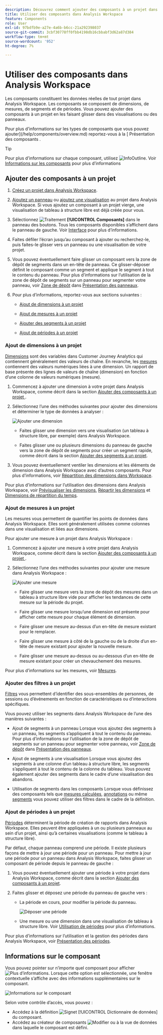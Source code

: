 ```yaml
---
description: Découvrez comment ajouter des composants à un projet dans Analysis Workspace
title: Utiliser des composants dans Analysis Workspace
feature: Components
role: User
exl-id: 97bdfb9e-a27e-4a6b-b6cc-21a292398037
source-git-commit: 3cbf30778ff0fbb4198db16cbbabf3d62a87d384
workflow-type: tm+mt
source-wordcount: '952'
ht-degree: 7%

---
```


# Utiliser des composants dans Analysis Workspace

Les composants constituent les données réelles de tout projet dans Analysis Workspace. Les composants se composent de dimensions, de mesures, de segments et de périodes. Vous pouvez ajouter des composants à un projet en les faisant glisser dans des visualisations ou des panneaux.

Pour plus d’informations sur les types de composants que vous pouvez ajouter](/help/components/overview.md) reportez-vous à la [ Présentation des composants .

>[!TIP]
>
>Pour plus d’informations sur chaque composant, utilisez ![InfoOutline](/help/assets/icons/InfoOutline.svg). Voir [Informations sur les composants](#component-info) pour plus d’informations

## Ajouter des composants à un projet

1. [Créez un projet dans Analysis Workspace](/help/analysis-workspace/build-workspace-project/create-projects.md).

1. [Ajoutez un panneau](/help/analysis-workspace/c-panels/panels.md#create-a-panel) ou [ajoutez une visualisation](/help/analysis-workspace/visualizations/freeform-analysis-visualizations.md#add-visualizations-to-a-panel) au projet dans Analysis Workspace. Si vous ajoutez un composant à un projet vierge, une visualisation de tableau à structure libre est déjà créée pour vous.

1. Sélectionnez ![Traitement](/help/assets/icons/Curate.svg) **[!UICONTROL Composants]** dans le panneau des boutons. Tous les composants disponibles s’affichent dans le panneau de gauche. Voir [Interface](/help/analysis-workspace/home.md#interface) pour plus d’informations.

1. Faites défiler l’écran jusqu’au composant à ajouter ou recherchez-le, puis faites-le glisser vers un panneau ou une visualisation de votre projet.

1. Vous pouvez éventuellement faire glisser un composant vers la zone de dépôt de segments dans un en-tête de panneau. Ce glisser-déposer définit le composant comme un segment et applique le segment à tout le contenu du panneau.
Pour plus d’informations sur l’utilisation de la zone de dépôt de segments sur un panneau pour segmenter votre panneau, voir [Zone de dépôt](/help/analysis-workspace/c-panels/panels.md#drop-zone) dans [Présentation des panneaux](/help/analysis-workspace/c-panels/panels.md).

1. Pour plus d’informations, reportez-vous aux sections suivantes :

   * [Ajout de dimensions à un projet](#add-dimensions-to-a-project)

   * [Ajout de mesures à un projet](#add-metrics-to-a-project)

   * [Ajouter des segments à un projet](#add-segments-to-a-project)

   * [Ajout de périodes à un projet](#add-date-ranges-to-a-project)

### Ajout de dimensions à un projet

[Dimensions](/help/components/dimensions/overview.md) sont des variables dans Customer Journey Analytics qui contiennent généralement des valeurs de chaîne. En revanche, les [mesures](/help/components/calc-metrics/calc-metr-overview.md) contiennent des valeurs numériques liées à une dimension. Un rapport de base présente des lignes de valeurs de chaîne (dimension) en fonction d’une colonne de valeurs numériques (mesure).

1. Commencez à ajouter une dimension à votre projet dans Analysis Workspace, comme décrit dans la section [ Ajouter des composants à un projet ](#add-components-to-a-project).

1. Sélectionnez l’une des méthodes suivantes pour ajouter des dimensions et déterminer le type de données à analyser :

   ![Ajouter une dimension](/help/components/assets/add-dimension.gif)

   * Faites glisser une dimension vers une visualisation (un tableau à structure libre, par exemple) dans Analysis Workspace.

   * Faites glisser une ou plusieurs dimensions du panneau de gauche vers la zone de dépôt de segments pour créer un segment rapide, comme décrit dans la section [Ajouter des segments à un projet](#add-filters-to-a-project).

1. Vous pouvez éventuellement ventiler les dimensions et les éléments de dimension dans Analysis Workspace avec d’autres composants. Pour plus d’informations, voir [Répartition des dimensions dans Workspace](/help/components/dimensions/t-breakdown-fa.md).

Pour plus d’informations sur l’utilisation des dimensions dans Analysis Workspace, voir [Prévisualiser les dimensions](/help/components/dimensions/view-dimensions.md), [Répartir les dimensions](/help/components/dimensions/t-breakdown-fa.md) et [Dimensions de répartition du temps](/help/components/dimensions/time-parting-dimensions.md).

### Ajout de mesures à un projet

Les mesures vous permettent de quantifier les points de données dans Analysis Workspace. Elles sont généralement utilisées comme colonnes dans une visualisation et liées aux dimensions.

Pour ajouter une mesure à un projet dans Analysis Workspace :

1. Commencez à ajouter une mesure à votre projet dans Analysis Workspace, comme décrit dans la section [ Ajouter des composants à un projet ](#add-components-to-a-project).



1. Sélectionnez l’une des méthodes suivantes pour ajouter une mesure dans Analysis Workspace :

   ![Ajouter une mesure](/help/components/assets/add-metric.gif)

   * Faire glisser une mesure vers la zone de dépôt des mesures dans un tableau à structure libre vide pour afficher les tendances de cette mesure sur la période du projet.

   * Faire glisser une mesure lorsqu’une dimension est présente pour afficher cette mesure pour chaque élément de dimension.

   * Faire glisser une mesure au-dessus d’un en-tête de mesure existant pour le remplacer.

   * Faire glisser une mesure à côté de la gauche ou de la droite d’un en-tête de mesure existant pour ajouter la nouvelle mesure.

   * Faire glisser une mesure au-dessus ou au-dessous d’un en-tête de mesure existant pour créer un chevauchement des mesures.


Pour plus d’informations sur les mesures, voir [Mesures](/help/components/apply-create-metrics.md).

### Ajouter des filtres à un projet

[Filtres](/help/components/filters/filters-overview.md) vous permettent d’identifier des sous-ensembles de personnes, de sessions ou d’événements en fonction de caractéristiques ou d’interactions spécifiques.

Vous pouvez utiliser les segments dans Analysis Workspace de l’une des manières suivantes :

* Ajout de segments à un panneau
Lorsque vous ajoutez des segments à un panneau, les segments s’appliquent à tout le contenu du panneau.
Pour plus d’informations sur l’utilisation de la zone de dépôt de segments sur un panneau pour segmenter votre panneau, voir [Zone de dépôt](/help/analysis-workspace/c-panels/panels.md#drop-zone) dans [Présentation des panneaux](/help/analysis-workspace/c-panels/panels.md).

* Ajout de segments à une visualisation
Lorsque vous ajoutez des segments à une colonne d’un tableau à structure libre, les segments s’appliquent à tout le contenu de la colonne du tableau. Vous pouvez également ajouter des segments dans le cadre d’une visualisation des abandons.

* Utilisation de segments dans les composants
Lorsque vous définissez des composants tels que [mesures calculées](/help/components/calc-metrics/cm-workflow/metrics-with-segments.md), [annotations](/help/components/annotations/create-annotations.md#annotation-builder) ou même [segments](/help/components/filters/filter-builder.md) vous pouvez utiliser des filtres dans le cadre de la définition.


### Ajout de périodes à un projet

[Périodes](/help/components/date-ranges/overview.md) déterminent la période de création de rapports dans Analysis Workspace. Elles peuvent être appliquées à un ou plusieurs panneaux au sein d’un projet, ainsi qu’à certaines visualisations (comme le tableau à structure libre).

Par défaut, chaque panneau comprend une période. Il existe plusieurs façons de mettre à jour une période pour un panneau. Pour mettre à jour une période pour un panneau dans Analysis Workspace, faites glisser un composant de période depuis le panneau de gauche :

1. Vous pouvez éventuellement ajouter une période à votre projet dans Analysis Workspace, comme décrit dans la section [Ajouter des composants à un projet](#add-components-to-a-project).

1. Faites glisser et déposez une période du panneau de gauche vers :

   * La période en cours, pour modifier la période du panneau.

     ![Déposer une période](assets/add-date-range.gif)

   * Une mesure ou une dimension dans une visualisation de tableau à structure libre. Voir [Utilisation de périodes](/help/components/date-ranges/overview.md#use-date-ranges) pour plus d’informations.

Pour plus d’informations sur l’utilisation et la gestion des périodes dans Analysis Workspace, voir [Présentation des périodes](/help/components/date-ranges/overview.md).

## Informations sur le composant

Vous pouvez pointer sur n’importe quel composant pour afficher ![Plus d’informations](/help/assets/icons/InfoOutline.svg). Lorsque cette option est sélectionnée, une fenêtre contextuelle s’affiche avec des informations supplémentaires sur le composant.

![Informations sur le composant](assets/component-info.png)

Selon votre contrôle d’accès, vous pouvez :

* Accédez à la définition ![Signet](/help/assets/icons/Bookmark.svg) [!UICONTROL Dictionnaire de données] du composant.
* Accédez au créateur de composants ![Modifier](/help/assets/icons/Edit.svg) ou à la vue de données dans laquelle le composant est défini.

